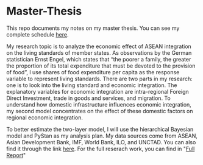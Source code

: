 # Master-Thesis

This repo documents my notes on my master thesis. You can see my complete schedule [here](https://docs.google.com/spreadsheets/d/1pWw6sddrSNcDMypCfNuy0c-1xx9mWYvlHao6QZALvXA/edit#gid=0).<br/>

My research topic is to analyze the economic effect of ASEAN integration on the living standards of member states. As observations by the German statistician Ernst Engel, which states that “the poorer a family, the greater the proportion of its total expenditure that must be devoted to the provision of food”, I use shares of food expenditure per capita as the response variable to represent living standards. There are two parts in my research: one is to look into the living standard and economic integration. The explanatory variables for economic integration are intra-regional Foreign Direct Investment, trade in goods and services, and migration. To understand how domestic infrastructure influences economic integration, my second model concentrates on the effect of these domestic factors on regional economic integration. <br/>

To better estimate the two-layer model, I will use the hierarchical Bayesian model and PyStan as my analysis plan. My data sources come from ASEAN, Asian Development Bank, IMF, World Bank, ILO, and UNCTAD. You can also find it through the link [here](https://drive.google.com/drive/folders/13Zku5ngl4SQ6w0fpY5Qha38l0r5_my0R?usp=sharing). For the full reserach work, you can find in "[Full Report](https://github.com/EnChiSu/Master-Thesis/blob/master/Full%20Report.ipynb)"
